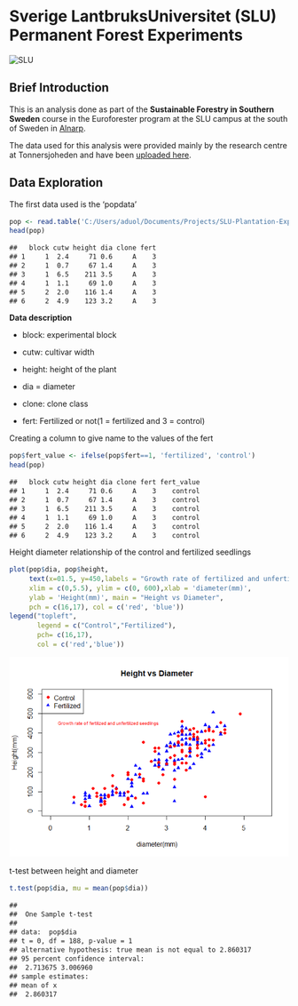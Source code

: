 # Sverige LantbruksUniversitet (SLU) Permanent Forest Experiments

![SLU](https://i0.wp.com/odlandestadsbasarer.se/wp-content/uploads/2017/09/SLU-2.jpg?ssl=1)

## Brief Introduction

This is an analysis done as part of the **Sustainable Forestry in
Southern Sweden** course in the Euroforester program at the SLU campus
at the south of Sweden in
[Alnarp](https://www.slu.se/en/departments/southern-swedish-forest-research-centre/).

The data used for this analysis were provided mainly by the research
centre at Tonnersjoheden and have been [uploaded
here](https://github.com/xrander/SLU-Plantation-Experimentation/tree/master/Data).

## Data Exploration

The first data used is the ‘popdata’

``` r
pop <- read.table('C:/Users/aduol/Documents/Projects/SLU-Plantation-Experimentation/Data/Lab1/popdata.txt', header = T)
head(pop)
```

    ##   block cutw height dia clone fert
    ## 1     1  2.4     71 0.6     A    3
    ## 2     1  0.7     67 1.4     A    3
    ## 3     1  6.5    211 3.5     A    3
    ## 4     1  1.1     69 1.0     A    3
    ## 5     2  2.0    116 1.4     A    3
    ## 6     2  4.9    123 3.2     A    3

**Data description**

-   block: experimental block

-   cutw: cultivar width

-   height: height of the plant

-   dia = diameter

-   clone: clone class

-   fert: Fertilized or not(1 = fertilized and 3 = control)

Creating a column to give name to the values of the fert

``` r
pop$fert_value <- ifelse(pop$fert==1, 'fertilized', 'control')
head(pop)
```

    ##   block cutw height dia clone fert fert_value
    ## 1     1  2.4     71 0.6     A    3    control
    ## 2     1  0.7     67 1.4     A    3    control
    ## 3     1  6.5    211 3.5     A    3    control
    ## 4     1  1.1     69 1.0     A    3    control
    ## 5     2  2.0    116 1.4     A    3    control
    ## 6     2  4.9    123 3.2     A    3    control

Height diameter relationship of the control and fertilized seedlings

``` r
plot(pop$dia, pop$height,
     text(x=01.5, y=450,labels = "Growth rate of fertilized and unfertilized seedlings",col = "red", cex = 0.7),
     xlim = c(0,5.5), ylim = c(0, 600),xlab = 'diameter(mm)',
     ylab = 'Height(mm)', main = "Height vs Diameter",
     pch = c(16,17), col = c('red', 'blue'))
legend("topleft",
       legend = c("Control","Fertilized"),
       pch= c(16,17),
       col = c('red','blue'))
```

![](Readme_files/figure-markdown_github/unnamed-chunk-3-1.png)

t-test between height and diameter

``` r
t.test(pop$dia, mu = mean(pop$dia))
```

    ## 
    ##  One Sample t-test
    ## 
    ## data:  pop$dia
    ## t = 0, df = 188, p-value = 1
    ## alternative hypothesis: true mean is not equal to 2.860317
    ## 95 percent confidence interval:
    ##  2.713675 3.006960
    ## sample estimates:
    ## mean of x 
    ##  2.860317

